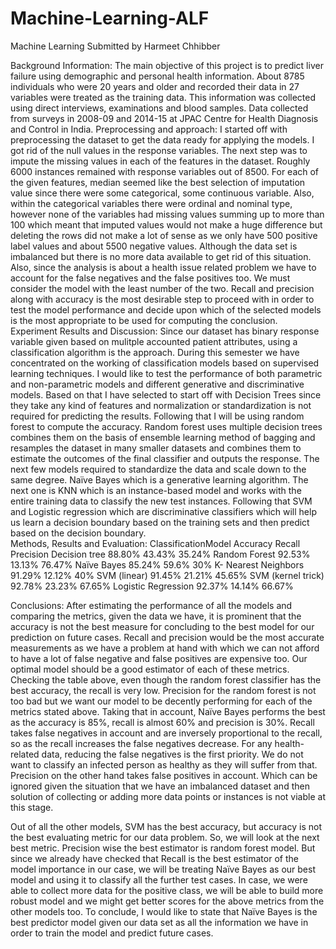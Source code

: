 # Machine-Learning-ALF

Machine Learning 
Submitted by Harmeet Chhibber


Background Information:
The main objective of this project is to predict liver failure using demographic and personal health information. About 8785 individuals who were 20 years and older and recorded their data in 27 variables were treated as the training data. This information was collected using direct interviews, examinations and blood samples. Data collected from surveys in 2008-09 and 2014-15 at JPAC Centre for Health Diagnosis and Control in India.
Preprocessing and approach:
I started off with preprocessing the dataset to get the data ready for applying the models. I got rid of the null values in the response variables. 
The next step was to impute the missing values in each of the features in the dataset. Roughly 6000 instances remained with response variables out of 8500. For each of the given features, median seemed like the best selection of imputation value since there were some categorical, some continuous variable. Also, within the categorical variables there were ordinal and nominal type, however none of the variables had missing values summing up to more than 100 which meant that imputed values would not make a huge difference but deleting the rows did not make a lot of sense as we only have 500 positive label values and about 5500 negative values. Although the data set is imbalanced but there is no more data available to get rid of this situation. Also, since the analysis is about a health issue related problem we have to account for the false negatives and the false positives too. We must consider the model with the least number of the two. Recall and precision along with accuracy is the most desirable step to proceed with in order to test the model performance and decide upon which of the selected models is the most appropriate to be used for computing the conclusion. 
Experiment Results and Discussion:
Since our dataset has binary response variable given based on mulitple accounted patient attributes, using a classification algorithm is the approach. During this semester we have concentrated on the working of classification models based on supervised learning techniques. I would like to test the performance of both parametric and non-parametric models and different generative and discriminative models. Based on that I have selected to start off with Decision Trees since they take any kind of features and normalization or standardization is not required for predicting the results. Following that I will be using random forest to compute the accuracy. Random forest uses multiple decision trees combines them on the basis of ensemble learning method of bagging and resamples the dataset in many smaller datasets and combines them to estimate the outcomes of the final classifier and outputs the response. The next few models required to standardize the data and scale down to the same degree. Naïve Bayes which is a generative learning algorithm. The next one is KNN which is an instance-based model and works with the entire training data to classify the new test instances. Following that SVM and Logistic regression which are discriminative classifiers which will help us learn a decision boundary based on the training sets and then predict based on the decision boundary.  
Methods, Results and Evaluation:
ClassificationModel	Accuracy	Recall	Precision
Decision tree	        88.80%	43.43%	35.24%
Random Forest 	      92.53%	13.13%	76.47%
Naïve Bayes	          85.24%	59.6%	30%
K- Nearest Neighbors	91.29%	12.12%	40%
SVM (linear)	        91.45%	21.21%	45.65%
SVM (kernel trick)	  92.78%	23.23%	67.65%
Logistic Regression	  92.37%	14.14%	66.67%

Conclusions:
After estimating the performance of all the models and comparing the metrics, given the data we have, it is prominent that the accuracy is not the best measure for concluding to the best model for our prediction on future cases. Recall and precision would be the most accurate measurements as we have a problem at hand with which we can not afford to have a lot of false negative and false positives are expensive too. Our optimal model should be a good estimator of each of these metrics. 
Checking the table above, even though the random forest classifier has the best accuracy, the recall is very low. Precision for the random forest is not too bad but we want our model to be decently performing for each of the metrics stated above. Taking that in account, Naïve Bayes performs the best as the accuracy is 85%, recall is almost 60% and precision is 30%. 
Recall takes false negatives in account and are inversely proportional to the recall, so as the recall increases the false negatives decrease. For any health-related data, reducing the false negatives is the first priority. We do not want to classify an infected person as healthy as they will suffer from that. 
Precision on the other hand takes false positives in account. Which can be ignored given the situation that we have an imbalanced dataset and then solution of collecting or adding more data points or instances is not viable at this stage. 

Out of all the other models, SVM has the best accuracy, but accuracy is not the best evaluating metric for our data problem. So, we will look at the next best metric. Precision wise the best estimator is random forest model. But since we already have checked that Recall is the best estimator of the model importance in our case, we will be treating Naïve Bayes as our best model and using it to classify all the further test cases. In case, we were able to collect more data for the positive class, we will be able to build more robust model and we might get better scores for the above metrics from the other models too. 
To conclude, I would like to state that Naïve Bayes is the best predictor model given our data set as all the information we have in order to train the model and predict future cases. 
